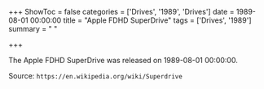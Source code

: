 +++
ShowToc = false
categories = ['Drives', '1989', 'Drives']
date = 1989-08-01 00:00:00
title = "Apple FDHD SuperDrive"
tags = ['Drives', '1989']
summary = " "

+++

The Apple FDHD SuperDrive was released on 1989-08-01 00:00:00.

Source: `https://en.wikipedia.org/wiki/Superdrive`


